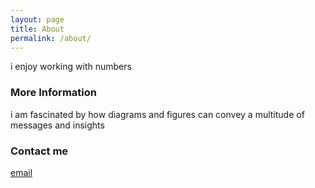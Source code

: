 ```yaml
---
layout: page
title: About
permalink: /about/
---
```


i enjoy working with numbers

### More Information

i am fascinated by how diagrams and figures can convey a multitude of messages and insights

### Contact me

[email](mailto:mmay03@mylangara.ca)
